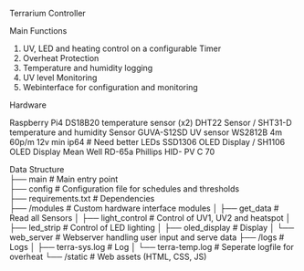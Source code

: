 Terrarium Controller

Main Functions
1. UV, LED and heating control on a configurable Timer
2. Overheat Protection
3. Temperature and humidity logging
4. UV level Monitoring
5. Webinterface for configuration and monitoring

Hardware

Raspberry Pi4
DS18B20 temperature sensor (x2)
DHT22 Sensor / SHT31-D temperature and humidity Sensor
GUVA-S12SD UV sensor
WS2812B 4m 60p/m 12v min ip64                  # Need better LEDs
SSD1306 OLED Display / SH1106 OLED Display
Mean Well RD-65a
Phillips HID- PV C 70

Data Structure <br />
├── main                  # Main entry point <br />
├── config                # Configuration file for schedules and thresholds <br />
├── requirements.txt      # Dependencies <br />
├── /modules              # Custom hardware interface modules
│   ├── get_data          # Read all Sensors
│   ├── light_control     # Control of UV1, UV2 and heatspot
│   ├── led_strip         # Control of LED lighting
│   ├── oled_display      # Display
│   └── web_server        # Webserver handling user input and serve data
├── /logs                 # Logs
│   ├── terra-sys.log     # Log
│   └── terra-temp.log    # Seperate logfile for overheat
└── /static               # Web assets (HTML, CSS, JS)
